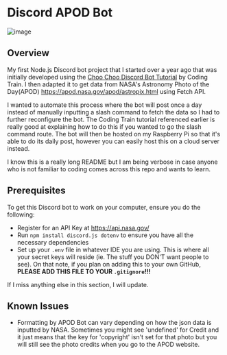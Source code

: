 # Discord APOD Bot

![image](https://github.com/user-attachments/assets/4490086a-e62d-411b-93ea-22f9d32c1a10)


## Overview

My first Node.js Discord bot project that I started over a year ago that was initially developed using the [Choo Choo Discord Bot Tutorial](https://youtu.be/AvQcTjB3gPg?si=Am0eMYQ7VR3bQU2F) by Coding Train. I then adapted it to get data from NASA's Astronomy Photo of the Day(APOD) https://apod.nasa.gov/apod/astropix.html using Fetch API.

I wanted to automate this process where the bot will post once a day instead of manually inputting a slash command to fetch the data so I had to further reconfigure the bot. The Coding Train tutorial referenced earlier is really good at explaining how to do this if you wanted to go the slash command route. The bot will then be hosted on my Raspberry Pi so that it's able to do its daily post, however you can easily host this on a cloud server instead.

I know this is a really long README but I am being verbose in case anyone who is not familiar to coding comes across this repo and wants to learn.
 
## Prerequisites

To get this Discord bot to work on your computer, ensure you do the following:

- Register for an API Key at https://api.nasa.gov/
- Run `npm install discord.js dotenv` to ensure you have all the necessary dependencies
- Set up your `.env` file in whatever IDE you are using. This is where all your secret keys will reside (ie. The stuff you DON'T want people to see). On that note, if you plan on adding this to your own GitHub, **PLEASE ADD THIS FILE TO YOUR `.gitignore`!!!**

If I miss anything else in this section, I will update.

## Known Issues

- Formatting by APOD Bot can vary depending on how the json data is inputted by NASA. Sometimes you might see 'undefined' for Credit and it just means that the key for 'copyright' isn't set for that photo but you will still see the photo credits when you go to the APOD website.

